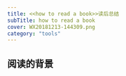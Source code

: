 ```yaml
---
title: <<how to read a book>>读后总结
subTitle: how to read a book
cover: WX20181213-144309.png
category: "tools"
---
```


## 阅读的背景
